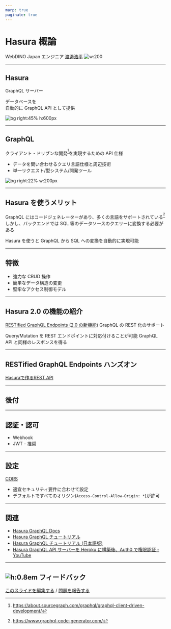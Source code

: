 ```yaml
---
marp: true
paginate: true
---
```


# Hasura 概論

WebDINO Japan エンジニア
[渡邉浩平](https://github.com/kou029w)
![w:200](https://github.com/kou029w.png)

---

## Hasura

GraphQL サーバー

データベースを\
自動的に GraphQL API として提供

![bg right:45% h:600px](https://hasura.io/static/schema-query-3e7ddf6d398359f910d334df09391638.svg)

<!-- _footer: 画像の出典: Hasura 公式サイト - https://hasura.io -->

---

## GraphQL

クライアント・ドリブンな開発<sup>[^1]</sup>を実現するための API 仕様

- データを問い合わせるクエリ言語仕様と周辺技術
- 単一リクエスト/型システム/開発ツール

![bg right:22% w:200px][graphql.svg]

[^1]: https://about.sourcegraph.com/graphql/graphql-client-driven-development/

[graphql.svg]: https://cdnjs.cloudflare.com/ajax/libs/simple-icons/5.7.0/graphql.svg

<!-- _footer: ^1: Dan Schafer (2017) [GraphQL: Client-Driven Development][^1] -->

---

## Hasura を使うメリット

GraphQL にはコードジェネレーターがあり、多くの言語をサポートされている<sup>[^2]</sup>
しかし、バックエンドでは SQL 等のデータソースのクエリーに変換する必要がある

Hasura を使うと GraphQL から SQL への変換を自動的に実現可能

[^2]: https://www.graphql-code-generator.com/

<!-- _footer: ^2: [https://www.graphql-code-generator.com/][^2] -->

---

## 特徴

- 強力な CRUD 操作
- 簡単なデータ構造の変更
- 堅牢なアクセス制御モデル

---

## Hasura 2.0 の機能の紹介

[RESTified GraphQL Endpoints (2.0 の新機能)](https://hasura.io/docs/latest/graphql/core/api-reference/restified.html)
GraphQL の REST 化のサポート

Query/Mutation を REST エンドポイントに対応付けることが可能
GraphQL API と同様のレスポンスを得る

---

## RESTified GraphQL Endpoints ハンズオン

<!-- prettier-ignore-start -->
[Hasuraで作るREST API](https://kou029w.github.io/hasura-rest-hands-on/)
<!-- prettier-ignore-end -->

---

## 後付

---

## 認証・認可

- Webhook
- JWT - 推奨

<!-- _footer: 公式ドキュメント: https://hasura.io/docs/latest/graphql/core/auth/index.html -->

---

## 設定

[CORS](https://hasura.io/docs/latest/graphql/core/deployment/graphql-engine-flags/config-examples.html#id1)

- 適宜セキュリティ要件に合わせて設定
- デフォルトですべてのオリジン(`Access-Control-Allow-Origin: *`)が許可

---

## 関連

- [Hasura GraphQL Docs](https://hasura.io/docs/latest/graphql/core/index.html)
- [Hasura GraphQL チュートリアル](https://hasura.io/learn/graphql/hasura/introduction/)
- [Hasura GraphQL チュートリアル (日本語版)](https://hasura.io/learn/ja/graphql/hasura/introduction/)
- [Hasura GraphQL API サーバーを Heroku に構築後、Auth0 で権限認証 - YouTube](https://www.youtube.com/watch?v=nxnn_VhfoQM)

---

## ![h:0.8em][github.svg] フィードバック

[このスライドを編集する](https://github.com/kou029w/intro-to-hasura/edit/main/README.md) / [問題を報告する](https://github.com/kou029w/intro-to-hasura/issues/new)

[github.svg]: https://cdnjs.cloudflare.com/ajax/libs/simple-icons/5.7.0/github.svg
